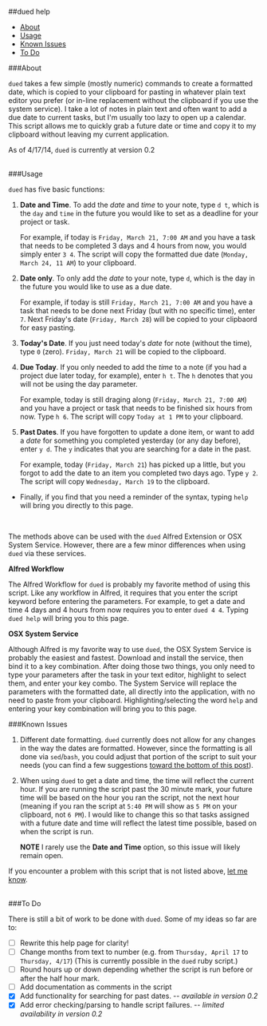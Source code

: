 ##dued help 
   * [About](#about)
   * [Usage](#usage)
   * [Known Issues](#known-issues)
   * [To Do](#to-do)

  
###About  

`dued` takes a few simple (mostly numeric) commands to create a formatted date, which is copied to your clipboard for pasting in whatever plain text editor you prefer (or in-line replacement without the clipboard if you use the system service). I take a lot of notes in plain text and often want to add a due date to current tasks, but I'm usually too lazy to open up a calendar. This script allows me to quickly grab a future date or time and copy it to my clipboard without leaving my current application.   
  
As of 4/17/14, `dued` is currently at version 0.2    
<br>    


###Usage  

`dued` has five basic functions:     

1. **Date and Time**. To add the *date* and *time* to your note, type `d t`, which is the `day` and `time` in the future you would like to set as a deadline for your project or task. 

	For example, if today is `Friday, March 21, 7:00 AM` and you have a task that needs to be completed 3 days and 4 hours from now, you would simply enter `3 4`. The script will copy the formatted due date (`Monday, March 24, 11 AM`) to your clipboard.      

2. **Date only**. To only add the *date* to your note, type `d`, which is the day in the future you would like to use as a due date.  

	For example, if today is still `Friday, March 21, 7:00 AM` and you have a task that needs to be done next Friday (but with no specific time), enter `7`. Next Friday's date (`Friday, March 28`) will be copied to your clipbaord for easy pasting.  
	
3. **Today's Date**. If you just need today's *date* for note (without the time), type `0` (zero). `Friday, March 21` will be copied to the clipboard.  
	
4. **Due Today**. If you only needed to add the *time* to a note (if you had a project due later today, for example), enter `h t`. The `h` denotes that you will not be using the day parameter. 

	For example, today is still draging along (`Friday, March 21, 7:00 AM`) and you have a project or task that needs to be finished six hours from now. Type `h 6`. The script will copy `Today at 1 PM` to your clipboard.   
	
5. **Past Dates**. If you have forgotten to update a done item, or want to add a *date* for something you completed yesterday (or any day before), enter `y d`. The `y` indicates that you are searching for a date in the past.   

	For example, today (`Friday, March 21`) has picked up a little, but you forgot to add the date to an item you completed two days ago. Type `y 2`. The script will copy `Wednesday, March 19` to the clipboard.  
	
- Finally, if you find that you need a reminder of the syntax, typing `help` will bring you directly to this page. 
<BR>  

The methods above can be used with the `dued` Alfred Extension or OSX System Service. However, there are a few minor differences when using `dued` via these services.  

**Alfred Workflow**

The Alfred Workflow for `dued` is probably my favorite method of using this script. Like any workflow in Alfred, it requires that you enter the script keyword before entering the parameters. For example, to get a date and time 4 days and 4 hours from now requires you to enter `dued 4 4`. Typing `dued help` will bring you to this page.    


**OSX System Service**

Although Alfred is my favorite way to use `dued`, the OSX System Service is probably the easiest and fastest. Download and install the service, then bind it to a key combination. After doing those two things, you only need to type your parameters after the task in your text editor, highlight to select them, and enter your key combo. The System Service will replace the parameters with the formatted date, all directly into the application, with no need to paste from your clipboard.  Highlighting/selecting the word `help` and entering your key combination will bring you to this page.    


###Known Issues  
   
1. Different date formatting. `dued` currently does not allow for any changes in the way the dates are formatted. However, since the formatting is all done via `sed`/`bash`, you could adjust that portion of the script to suit your needs (you can find a few suggestions [toward the bottom of this post](http://unforswearing.tumblr.com/post/91158087127/future-dates)). 

2. When using `dued` to get a date and time, the time will reflect the current hour. If you are running the script past the 30 minute mark, your future time will be based on the hour you ran the script, not the next hour (meaning if you ran the script at `5:40 PM` will show as `5 PM` on your clipboard, not `6 PM`). I would like to change this so that tasks assigned with a future date and time will reflect the latest time possible, based on when the script is run. 
	
	**NOTE** I rarely use the **Date and Time** option, so this issue will likely remain open.  

If you encounter a problem with this script that is not listed above, [let me know](https://github.com/unforswearing/dued/issues).  
<BR>


###To Do    

There is still a bit of work to be done with `dued`. Some of my ideas so far are to:  

- [ ] Rewrite this help page for clarity!  
- [ ] Change months from text to number (e.g. from `Thursday, April 17` to `Thursday, 4/17`) (This is currently possible in the `dued` ruby script.)
- [ ] Round hours up or down depending whether the script is run before or after the half hour mark.  
- [ ] Add documentation as comments in the script  
- [x] Add functionality for searching for past dates. -- *available in version 0.2*     
- [x] Add error checking/parsing to handle script failures. -- *limited availability in version 0.2*     
